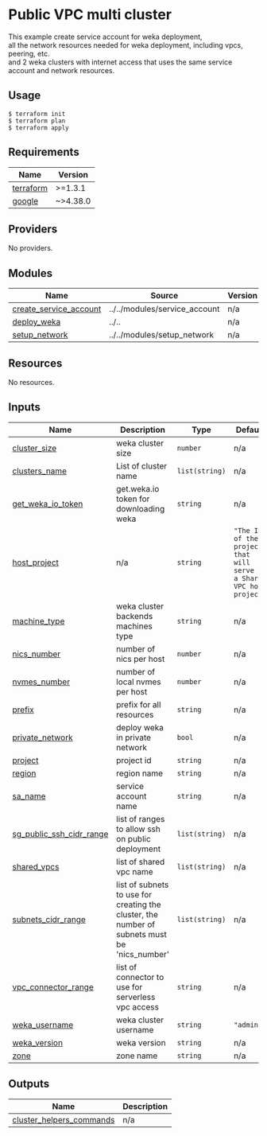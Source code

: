 # Public VPC multi cluster
This example create service account for weka deployment,
<br>all the network resources needed for weka deployment, including vpcs, peering, etc.
<br>and 2 weka clusters with internet access that uses the same service account and network resources.

## Usage
```hcl
$ terraform init
$ terraform plan
$ terraform apply
```

<!-- BEGIN_TF_DOCS -->
## Requirements

| Name | Version |
|------|---------|
| <a name="requirement_terraform"></a> [terraform](#requirement\_terraform) | >=1.3.1 |
| <a name="requirement_google"></a> [google](#requirement\_google) | ~>4.38.0 |

## Providers

No providers.

## Modules

| Name | Source | Version |
|------|--------|---------|
| <a name="module_create_service_account"></a> [create\_service\_account](#module\_create\_service\_account) | ../../modules/service_account | n/a |
| <a name="module_deploy_weka"></a> [deploy\_weka](#module\_deploy\_weka) | ../.. | n/a |
| <a name="module_setup_network"></a> [setup\_network](#module\_setup\_network) | ../../modules/setup_network | n/a |

## Resources

No resources.

## Inputs

| Name | Description | Type | Default | Required |
|------|-------------|------|---------|:--------:|
| <a name="input_cluster_size"></a> [cluster\_size](#input\_cluster\_size) | weka cluster size | `number` | n/a | yes |
| <a name="input_clusters_name"></a> [clusters\_name](#input\_clusters\_name) | List of cluster name | `list(string)` | n/a | yes |
| <a name="input_get_weka_io_token"></a> [get\_weka\_io\_token](#input\_get\_weka\_io\_token) | get.weka.io token for downloading weka | `string` | n/a | yes |
| <a name="input_host_project"></a> [host\_project](#input\_host\_project) | n/a | `string` | `"The ID of the project that will serve as a Shared VPC host project"` | no |
| <a name="input_machine_type"></a> [machine\_type](#input\_machine\_type) | weka cluster backends machines type | `string` | n/a | yes |
| <a name="input_nics_number"></a> [nics\_number](#input\_nics\_number) | number of nics per host | `number` | n/a | yes |
| <a name="input_nvmes_number"></a> [nvmes\_number](#input\_nvmes\_number) | number of local nvmes per host | `number` | n/a | yes |
| <a name="input_prefix"></a> [prefix](#input\_prefix) | prefix for all resources | `string` | n/a | yes |
| <a name="input_private_network"></a> [private\_network](#input\_private\_network) | deploy weka in private network | `bool` | n/a | yes |
| <a name="input_project"></a> [project](#input\_project) | project id | `string` | n/a | yes |
| <a name="input_region"></a> [region](#input\_region) | region name | `string` | n/a | yes |
| <a name="input_sa_name"></a> [sa\_name](#input\_sa\_name) | service account name | `string` | n/a | yes |
| <a name="input_sg_public_ssh_cidr_range"></a> [sg\_public\_ssh\_cidr\_range](#input\_sg\_public\_ssh\_cidr\_range) | list of ranges to allow ssh on public deployment | `list(string)` | n/a | yes |
| <a name="input_shared_vpcs"></a> [shared\_vpcs](#input\_shared\_vpcs) | list of shared vpc name | `list(string)` | n/a | yes |
| <a name="input_subnets_cidr_range"></a> [subnets\_cidr\_range](#input\_subnets\_cidr\_range) | list of subnets to use for creating the cluster, the number of subnets must be 'nics\_number' | `list(string)` | n/a | yes |
| <a name="input_vpc_connector_range"></a> [vpc\_connector\_range](#input\_vpc\_connector\_range) | list of connector to use for serverless vpc access | `string` | n/a | yes |
| <a name="input_weka_username"></a> [weka\_username](#input\_weka\_username) | weka cluster username | `string` | `"admin"` | no |
| <a name="input_weka_version"></a> [weka\_version](#input\_weka\_version) | weka version | `string` | n/a | yes |
| <a name="input_zone"></a> [zone](#input\_zone) | zone name | `string` | n/a | yes |

## Outputs

| Name | Description |
|------|-------------|
| <a name="output_cluster_helpers_commands"></a> [cluster\_helpers\_commands](#output\_cluster\_helpers\_commands) | n/a |
<!-- END_TF_DOCS -->